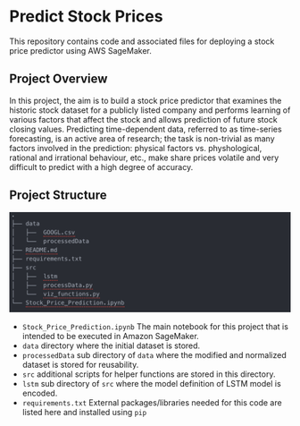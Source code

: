 # Predict Stock Prices

This repository contains code and associated files for deploying a stock price predictor using AWS SageMaker.

## Project Overview

In this project, the aim is to build a stock price predictor that examines the historic stock dataset for a publicly listed company and performs learning of various factors that affect the stock and allows prediction of future stock closing values. Predicting time-dependent data, referred to as time-series forecasting, is an active area of research; the task is non-trivial as many factors involved in the prediction: physical factors vs. physhological, rational and irrational behaviour, etc., make share prices volatile and very difficult to predict with a high degree of accuracy.

## Project Structure
![title](images/project-struct.png)

 * `Stock_Price_Prediction.ipynb` The main notebook for this project that is intended to be executed in Amazon SageMaker.
 * `data` directory where the initial dataset is stored.
 * `processedData` sub directory of `data` where the modified and normalized dataset is stored for reusability.
 * `src` additional scripts for helper functions are stored in this directory.
 * `lstm` sub directory of `src` where the model definition of LSTM model is encoded.
 * `requirements.txt` External packages/libraries needed for this code are listed here and installed using `pip`
